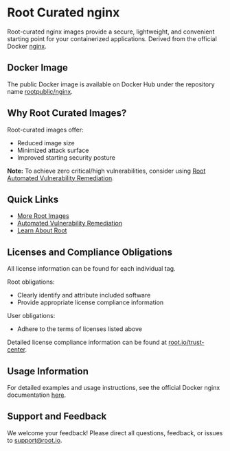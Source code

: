 # Root Curated nginx

Root-curated nginx images provide a secure, lightweight, and convenient starting point for your containerized applications. Derived from the official Docker [nginx](https://hub.docker.com/_/nginx).

## Docker Image
The public Docker image is available on Docker Hub under the repository name [rootpublic/nginx](https://hub.docker.com/r/rootpublic/nginx).

## Why Root Curated Images?
Root-curated images offer:
- Reduced image size
- Minimized attack surface
- Improved starting security posture

**Note:** To achieve zero critical/high vulnerabilities, consider using [Root Automated Vulnerability Remediation](https://app.root.io).

## Quick Links
- [More Root Images](https://images.root.io)
- [Automated Vulnerability Remediation](https://app.root.io)
- [Learn About Root](https://www.root.io)

## Licenses and Compliance Obligations
All license information can be found for each individual tag.

Root obligations:
- Clearly identify and attribute included software
- Provide appropriate license compliance information

User obligations:
- Adhere to the terms of licenses listed above

Detailed license compliance information can be found at [root.io/trust-center](https://root.io/trust-center).

## Usage Information
For detailed examples and usage instructions, see the official Docker nginx documentation [here](https://hub.docker.com/_/nginx).

## Support and Feedback
We welcome your feedback! Please direct all questions, feedback, or issues to [support@root.io](mailto:support@root.io).